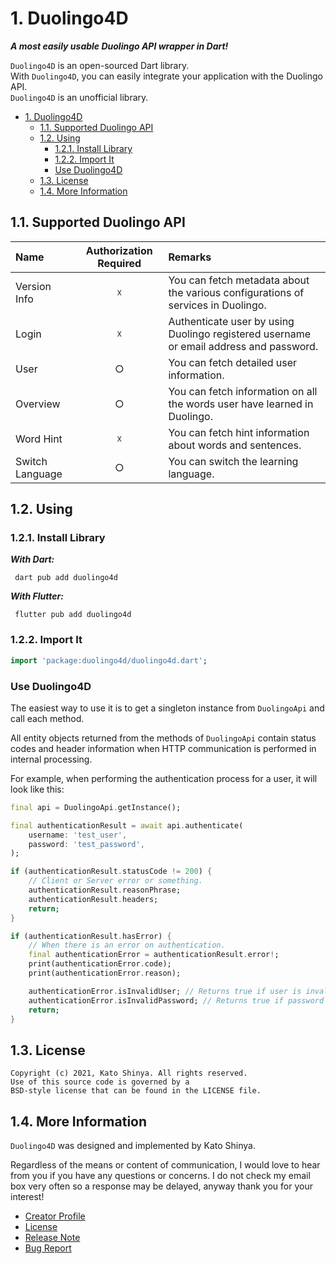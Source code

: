 # 1. Duolingo4D

**_A most easily usable Duolingo API wrapper in Dart!_**

`Duolingo4D` is an open-sourced Dart library.</br>
With `Duolingo4D`, you can easily integrate your application with the Duolingo API.</br>
`Duolingo4D` is an unofficial library.

<!-- TOC -->

- [1. Duolingo4D](#1-duolingo4d)
  - [1.1. Supported Duolingo API](#11-supported-duolingo-api)
  - [1.2. Using](#12-using)
    - [1.2.1. Install Library](#121-install-library)
    - [1.2.2. Import It](#122-import-it)
    - [Use Duolingo4D](#use-duolingo4d)
  - [1.3. License](#13-license)
  - [1.4. More Information](#14-more-information)

<!-- /TOC -->

## 1.1. Supported Duolingo API

| Name            | Authorization Required | Remarks                                                                                |
| :-------------- | :--------------------: | :------------------------------------------------------------------------------------- |
| Version Info    |           ☓            | You can fetch metadata about the various configurations of services in Duolingo.       |
| Login           |           ☓            | Authenticate user by using Duolingo registered username or email address and password. |
| User            |           ○            | You can fetch detailed user information.                                               |
| Overview        |           ○            | You can fetch information on all the words user have learned in Duolingo.              |
| Word Hint       |           ☓            | You can fetch hint information about words and sentences.                              |
| Switch Language |           ○            | You can switch the learning language.                                                  |

## 1.2. Using

### 1.2.1. Install Library

**_With Dart:_**

```terminal
 dart pub add duolingo4d
```

**_With Flutter:_**

```terminal
 flutter pub add duolingo4d
```

### 1.2.2. Import It

```dart
import 'package:duolingo4d/duolingo4d.dart';
```

### Use Duolingo4D

The easiest way to use it is to get a singleton instance from `DuolingoApi` and call each method.

All entity objects returned from the methods of `DuolingoApi` contain status codes and header information when HTTP communication is performed in internal processing.

For example, when performing the authentication process for a user, it will look like this:

```dart
final api = DuolingoApi.getInstance();

final authenticationResult = await api.authenticate(
    username: 'test_user',
    password: 'test_password',
);

if (authenticationResult.statusCode != 200) {
    // Client or Server error or something.
    authenticationResult.reasonPhrase;
    authenticationResult.headers;
    return;
}

if (authenticationResult.hasError) {
    // When there is an error on authentication.
    final authenticationError = authenticationResult.error!;
    print(authenticationError.code);
    print(authenticationError.reason);

    authenticationError.isInvalidUser; // Returns true if user is invalid.
    authenticationError.isInvalidPassword; // Returns true if password is invalid.
    return;
}
```

## 1.3. License

```license
Copyright (c) 2021, Kato Shinya. All rights reserved.
Use of this source code is governed by a
BSD-style license that can be found in the LICENSE file.
```

## 1.4. More Information

`Duolingo4D` was designed and implemented by Kato Shinya.

Regardless of the means or content of communication, I would love to hear from you if you have any questions or concerns. I do not check my email box very often so a response may be delayed, anyway thank you for your interest!

- [Creator Profile](https://github.com/myConsciousness)
- [License](https://github.com/myConsciousness/duolingo4d/blob/main/LICENSE)
- [Release Note](https://github.com/myConsciousness/duolingo4d/releases)
- [Bug Report](https://github.com/myConsciousness/duolingo4d/issues)
